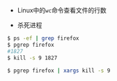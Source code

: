- Linux中的`wc`命令查看文件的行数  

- 杀死进程 
```bash
$ ps -ef | grep firefox
$ pgrep firefox
#1827
$ kill -s 9 1827

$ pgrep firefox | xargs kill -s 9
```
